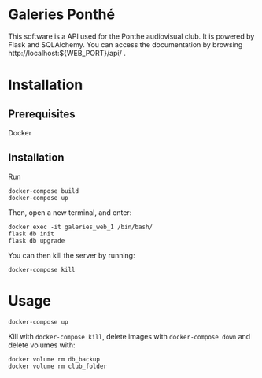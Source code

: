 # Galeries Ponthé

This software is a API used for the Ponthe audiovisual club. It is powered by Flask and SQLAlchemy. You can access the documentation by browsing http://localhost:${WEB_PORT}/api/ .


# Installation

## Prerequisites

Docker

## Installation
Run

```
docker-compose build
docker-compose up
```

Then, open a new terminal, and enter:

```
docker exec -it galeries_web_1 /bin/bash/
flask db init
flask db upgrade
```

You can then kill the server by running:
```
docker-compose kill
```

# Usage


```
docker-compose up
```

Kill with `docker-compose kill`, delete images with `docker-compose down` and delete volumes with:

```
docker volume rm db_backup
docker volume rm club_folder
```
